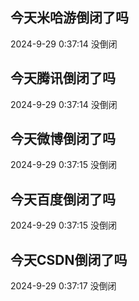 ## 今天米哈游倒闭了吗

2024-9-29 0:37:14 没倒闭

## 今天腾讯倒闭了吗

2024-9-29 0:37:14 没倒闭

## 今天微博倒闭了吗

2024-9-29 0:37:15 没倒闭

## 今天百度倒闭了吗

2024-9-29 0:37:15 没倒闭

## 今天CSDN倒闭了吗

2024-9-29 0:37:17 没倒闭

